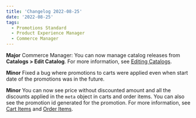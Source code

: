 ```yaml
---
title: 'Changelog 2022-08-25'
date: '2022-08-25'
tags:
  - Promotions Standard
  - Product Experience Manager
  - Commerce Manager
---
```

**Major** Commerce Manager: You can now manage catalog releases from **Catalogs > Edit Catalog**. For more information, see [Editing Catalogs](/docs/api/pxm/catalog/create-catalog).

**Minor** Fixed a bug where promotions to carts were applied even when start date of the promotions was in the future.

**Minor** You can now see price without discounted amount and all the discounts applied in the `meta` object in carts and order items. You can also see the promotion id generated for the promotion. For more information, see [Cart Items](/docs/api/carts/cart-items) and [Order Items](/docs/api/carts/orders).

